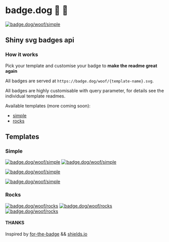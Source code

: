 # badge.dog 🏅 🐶
[![badge.dog/woof/simple](https://circleci.com/gh/MattAndDev/badge.dog/tree/master.svg?style=shield&circle-token=127ba3ace629ecc195c04eb394b5de49ed02c19f)](https://circleci.com/gh/MattAndDev/badge.dog)

## Shiny svg badges api

### How it works

Pick your template and customise your badge to **make the readme great again**

All badges are served at `https://badge.dog/woof/{template-name}.svg`.

All badges are highly customisable with query parameter, for details see the individual template readmes.

Available templates (more coming soon):
  - [simple](templates/simple/readme.md)
  - [rocks](templates/rocks/readme.md)
  
## Templates

### Simple

[![badge.dog/woof/simple](https://badge.dog/woof/simple.svg)](https://badge.dog/woof/simple.svg) [![badge.dog/woof/simple](https://badge.dog/woof/simple.svg?leftText=GO&rightText=CUSTOM)](https://badge.dog/woof/simple.svg?leftText=GO&rightText=CUSTOM)

[![badge.dog/woof/simple](https://badge.dog/woof/simple.svg?leftText=go&googleFontName=IBM+Plex+Serif&rightText=swag&leftBgColor=%23C2577B&rightBgColor=%2382708E&fontSize=20)](https://badge.dog/woof/simple.svg?leftText=go&googleFontName=IBM+Plex+Serif&rightText=swag&leftBgColor=%23C2577B&rightBgColor=%2382708E&fontSize=20)

[![badge.dog/woof/simple](https://badge.dog/woof/simple.svg?leftText=PAINT%20WITH%20BADGE.DOG&rightText=🎨&googleFontName=Baloo+Bhai&rightBgColor=%23F3F2F0&leftBgColor=%23F7715D&fontSize=20&paddingHor=20)](https://badge.dog/woof/simple.svg?leftText=PAINT%20WITH%20BADGE.DOG&rightText=🎨&googleFontName=Baloo+Bhai&rightBgColor=%23F3F2F0&leftBgColor=%23F7715D&fontSize=20&paddingHor=20)

### Rocks

[![badge.dog/woof/rocks](https://badge.dog/woof/rocks.svg)](https://badge.dog/woof/rocks.svg)    [![badge.dog/woof/rocks](https://badge.dog/woof/rocks.svg?shieldTitle=COOL&shieldCharacter=three&shieldBg=%231C66A6&shieldShadow=%232474A6)](https://badge.dog/woof/rocks.svg?shieldTitle=COOL&shieldCharacter=three&shieldBg=%231C66A6&shieldShadow=%232474A6)  [![badge.dog/woof/rocks](https://badge.dog/woof/rocks.svg?shieldTitle=HATE&shieldCharacter=eight&shieldBg=%23C16B86&shieldShadow=%23F2727F&shieldTitleColor=%236C5B7D)](https://badge.dog/woof/rocks.svg?shieldTitle=HATEFUL&shieldCharacter=eight&shieldBg=%23C16B86&shieldShadow=%23F2727F&shieldTitleColor=%236C5B7D) 

#### THANKS
Inspired by [for-the-badge](https://forthebadge.com/) && [shields.io](https://shields.io)

